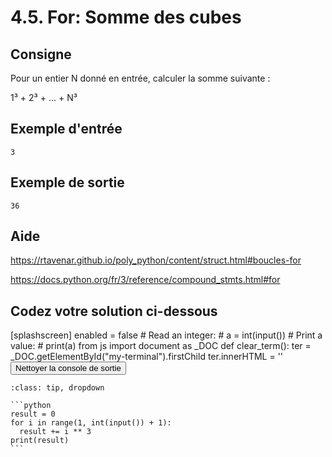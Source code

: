 # 4.5. For: Somme des cubes

## Consigne

Pour un entier N donné en entrée, calculer la somme suivante :

1³ + 2³ + ... + N³

## Exemple d'entrée

```
3
```

## Exemple de sortie

```
36
```

## Aide

https://rtavenar.github.io/poly_python/content/struct.html#boucles-for

https://docs.python.org/fr/3/reference/compound_stmts.html#for

## Codez votre solution ci-dessous

<py-config>
    [splashscreen]
        enabled = false
</py-config>
<py-repl>
    # Read an integer:
# a = int(input())
# Print a value:
# print(a)
</py-repl>
<py-terminal id="my-terminal"></py-terminal>
<py-script>
from js import document as _DOC
def clear_term():
    ter = _DOC.getElementById("my-terminal").firstChild
    ter.innerHTML = ''
</py-script>
<button py-click="clear_term()" id="clear-terminal" class="py-button">Nettoyer la console de sortie</button>


````{admonition} Cliquez ici pour voir la solution
:class: tip, dropdown

```python
result = 0
for i in range(1, int(input()) + 1):
  result += i ** 3
print(result)
```
````
